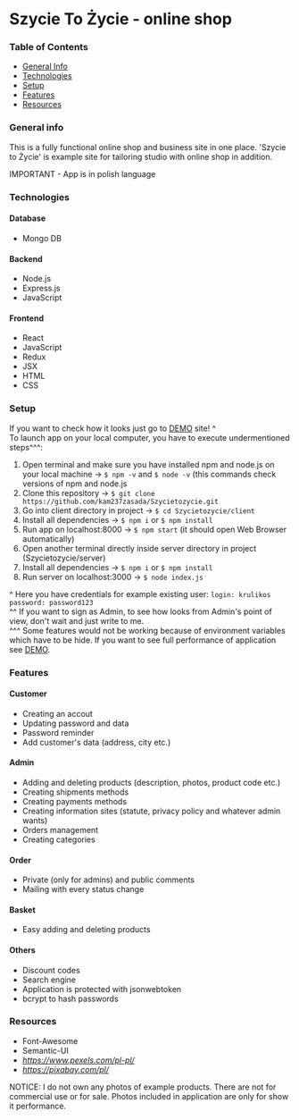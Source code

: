 # Szycie To Życie - online shop

### Table of Contents
* [General Info](#general-info)
* [Technologies](#technologies)
* [Setup](#setup)
* [Features](#features)
* [Resources](#resources)


### General info

This is a fully functional online shop and business site in one place. 'Szycie to Życie' is example site for tailoring studio with online shop in addition.<br>

IMPORTANT - App is in polish language


### Technologies

#### Database
* Mongo DB

#### Backend
* Node.js
* Express.js
* JavaScript

#### Frontend
* React
* JavaScript
* Redux
* JSX
* HTML
* CSS


### Setup

If you want to check how it looks just go to <a href='https://szycietozycie.firebaseapp.com'>DEMO</a> site! ^<br>
To launch app on your local computer, you have to execute undermentioned steps^^^: 
1. Open terminal and make sure you have installed npm and node.js on your local machine -> ``$ npm -v`` and ``$ node -v`` (this commands check versions of npm and node.js
2. Clone this repository -> ``$ git clone https://github.com/kam237zasada/Szycietozycie.git``
3. Go into client directory in project -> ``$ cd Szycietozycie/client``
4. Install all dependencies -> ``$ npm i`` or ``$ npm install``
5. Run app on localhost:8000 -> ``$ npm start`` (it should open Web Browser automatically)
6. Open another terminal directly inside server directory in project (Szycietozycie/server)
7. Install all dependencies -> ``$ npm i`` or ``$ npm install``
8. Run server on localhost:3000 -> ``$ node index.js``

^ Here you have credentials for example existing user:
``login: krulikos``
``password: password123``<br>
^^ If you want to sign as Admin, to see how looks from Admin's point of view, don't wait and just write to me.<br>
^^^ Some features would not be working because of environment variables which have to be hide. If you want to see full performance of application see <a href='https://szycietozycie.firebaseapp.com'>DEMO</a>. 


### Features

#### Customer

* Creating an accout
* Updating password and data
* Password reminder
* Add customer's data (address, city etc.)

#### Admin

* Adding and deleting products (description, photos, product code etc.)
* Creating shipments methods
* Creating payments methods
* Creating information sites (statute, privacy policy and whatever admin wants)
* Orders management
* Creating categories

#### Order

* Private (only for admins) and public comments
* Mailing with every status change

#### Basket

* Easy adding and deleting products

#### Others

* Discount codes
* Search engine
* Application is protected with jsonwebtoken
* bcrypt to hash passwords


### Resources

* Font-Awesome
* Semantic-UI
* *https://www.pexels.com/pl-pl/*
* *https://pixabay.com/pl/*

NOTICE: I do not own any photos of example products. There are not for commercial use or for sale. Photos included in application are only for show it performance.

